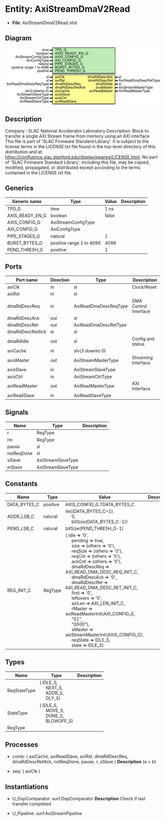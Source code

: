 # Entity: AxiStreamDmaV2Read

- **File**: AxiStreamDmaV2Read.vhd
## Diagram

![Diagram](AxiStreamDmaV2Read.svg "Diagram")
## Description

Company    : SLAC National Accelerator Laboratory
Description:
Block to transfer a single AXI Stream frame from memory using an AXI
interface.
This file is part of 'SLAC Firmware Standard Library'.
It is subject to the license terms in the LICENSE.txt file found in the
top-level directory of this distribution and at:
   https://confluence.slac.stanford.edu/display/ppareg/LICENSE.html.
No part of 'SLAC Firmware Standard Library', including this file,
may be copied, modified, propagated, or distributed except according to
the terms contained in the LICENSE.txt file.
## Generics

| Generic name    | Type                     | Value | Description |
| --------------- | ------------------------ | ----- | ----------- |
| TPD_G           | time                     | 1 ns  |             |
| AXIS_READY_EN_G | boolean                  | false |             |
| AXIS_CONFIG_G   | AxiStreamConfigType      |       |             |
| AXI_CONFIG_G    | AxiConfigType            |       |             |
| PIPE_STAGES_G   | natural                  | 1     |             |
| BURST_BYTES_G   | positive range 1 to 4096 | 4096  |             |
| PEND_THRESH_G   | positive                 | 1     |             |
## Ports

| Port name       | Direction | Type                  | Description           |
| --------------- | --------- | --------------------- | --------------------- |
| axiClk          | in        | sl                    | Clock/Reset           |
| axiRst          | in        | sl                    |                       |
| dmaRdDescReq    | in        | AxiReadDmaDescReqType | DMA Control Interface |
| dmaRdDescAck    | out       | sl                    |                       |
| dmaRdDescRet    | out       | AxiReadDmaDescRetType |                       |
| dmaRdDescRetAck | in        | sl                    |                       |
| dmaRdIdle       | out       | sl                    | Config and status     |
| axiCache        | in        | slv(3 downto 0)       |                       |
| axisMaster      | out       | AxiStreamMasterType   | Streaming Interface   |
| axisSlave       | in        | AxiStreamSlaveType    |                       |
| axisCtrl        | in        | AxiStreamCtrlType     |                       |
| axiReadMaster   | out       | AxiReadMasterType     | AXI Interface         |
| axiReadSlave    | in        | AxiReadSlaveType      |                       |
## Signals

| Name       | Type               | Description |
| ---------- | ------------------ | ----------- |
| r          | RegType            |             |
| rin        | RegType            |             |
| pause      | sl                 |             |
| notReqDone | sl                 |             |
| sSlave     | AxiStreamSlaveType |             |
| mSlave     | AxiStreamSlaveType |             |
## Constants

| Name         | Type     | Value                                                                                                                                                                                                                                                                                                                                                                                                                                                                                                                                                                                                                                                                                                                                                                                                                                                                                                                                                                                                                                                                                                                                                                                                                                                                               | Description |
| ------------ | -------- | ----------------------------------------------------------------------------------------------------------------------------------------------------------------------------------------------------------------------------------------------------------------------------------------------------------------------------------------------------------------------------------------------------------------------------------------------------------------------------------------------------------------------------------------------------------------------------------------------------------------------------------------------------------------------------------------------------------------------------------------------------------------------------------------------------------------------------------------------------------------------------------------------------------------------------------------------------------------------------------------------------------------------------------------------------------------------------------------------------------------------------------------------------------------------------------------------------------------------------------------------------------------------------------- | ----------- |
| DATA_BYTES_C | positive |  AXIS_CONFIG_G.TDATA_BYTES_C                                                                                                                                                                                                                                                                                                                                                                                                                                                                                                                                                                                                                                                                                                                                                                                                                                                                                                                                                                                                                                                                                                                                                                                                                                                        |             |
| ADDR_LSB_C   | natural  |  ite((DATA_BYTES_C=1),<br><span style="padding-left:20px">0,<br><span style="padding-left:20px">bitSize(DATA_BYTES_C-1))                                                                                                                                                                                                                                                                                                                                                                                                                                                                                                                                                                                                                                                                                                                                                                                                                                                                                                                                                                                                                                                                                                                                                            |             |
| PEND_LSB_C   | natural  |  bitSize(PEND_THRESH_G-1)                                                                                                                                                                                                                                                                                                                                                                                                                                                                                                                                                                                                                                                                                                                                                                                                                                                                                                                                                                                                                                                                                                                                                                                                                                                           |             |
| REG_INIT_C   | RegType  |  (       idle         => '0',<br><span style="padding-left:20px">       pending      => true,<br><span style="padding-left:20px">       size         => (others => '0'),<br><span style="padding-left:20px">       reqSize      => (others => '0'),<br><span style="padding-left:20px">       reqCnt       => (others => '0'),<br><span style="padding-left:20px">       ackCnt       => (others => '0'),<br><span style="padding-left:20px">       dmaRdDescReq => AXI_READ_DMA_DESC_REQ_INIT_C,<br><span style="padding-left:20px">       dmaRdDescAck => '0',<br><span style="padding-left:20px">       dmaRdDescRet => AXI_READ_DMA_DESC_RET_INIT_C,<br><span style="padding-left:20px">       first        => '0',<br><span style="padding-left:20px">       leftovers    => '0',<br><span style="padding-left:20px">       axiLen       => AXI_LEN_INIT_C,<br><span style="padding-left:20px">       rMaster      => axiReadMasterInit(AXI_CONFIG_G,<br><span style="padding-left:20px"> "01",<br><span style="padding-left:20px"> "0000"),<br><span style="padding-left:20px">       sMaster      => axiStreamMasterInit(AXIS_CONFIG_G),<br><span style="padding-left:20px">       reqState     => IDLE_S,<br><span style="padding-left:20px">       state        => IDLE_S) |             |
## Types

| Name         | Type                                                                                                                                              | Description |
| ------------ | ------------------------------------------------------------------------------------------------------------------------------------------------- | ----------- |
| ReqStateType | ( IDLE_S,<br><span style="padding-left:20px"> NEXT_S,<br><span style="padding-left:20px"> ADDR_S,<br><span style="padding-left:20px"> DLY_S)      |             |
| StateType    | ( IDLE_S,<br><span style="padding-left:20px"> MOVE_S,<br><span style="padding-left:20px"> DONE_S,<br><span style="padding-left:20px"> BLOWOFF_S)  |             |
| RegType      |                                                                                                                                                   |             |
## Processes
- comb: ( axiCache, axiReadSlave, axiRst, dmaRdDescReq,
                   dmaRdDescRetAck, notReqDone, pause, r, sSlave )
**Description**
 (a <  b)

- seq: ( axiClk )
## Instantiations

- U_DspComparator: surf.DspComparator
**Description**
Check if last transfer completed

- U_Pipeline: surf.AxiStreamPipeline

